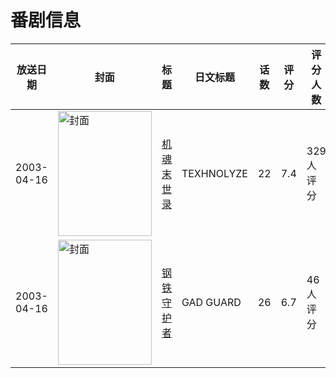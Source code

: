 # 番剧信息

|放送日期|封面|标题|日文标题|话数|评分|评分人数|
|---|---|---|---|---|---|---|
|2003-04-16|<img src="//lain.bgm.tv/pic/cover/c/cf/3d/10416_7ezWV.jpg" alt="封面" style="width:150px;height:200px;object-fit:cover;">|[机魂末世录](https://bangumi.tv/subject/10416)|TEXHNOLYZE|22|7.4|329人评分|
|2003-04-16|<img src="//lain.bgm.tv/pic/cover/c/59/c8/10748_9WCak.jpg" alt="封面" style="width:150px;height:200px;object-fit:cover;">|[钢铁守护者](https://bangumi.tv/subject/10748)|GAD GUARD|26|6.7|46人评分|
